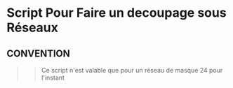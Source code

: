 # Script Pour Faire un decoupage sous Réseaux

## CONVENTION
>> Ce script n'est valable que pour un réseau de masque 24 pour l'instant 

